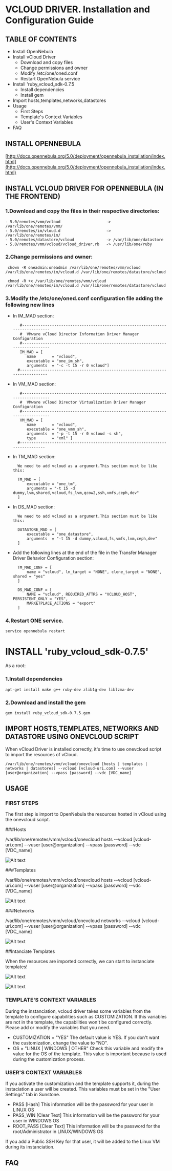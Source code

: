 # VCLOUD DRIVER. Installation and Configuration Guide

## TABLE OF CONTENTS

* Install OpenNebula
* Install vCloud Driver
    * Download and copy files
    * Change permissions and owner
    * Modify /etc/one/oned.conf
    * Restart OpenNebula service
* Install 'ruby_vcloud_sdk-0.7.5
    * Install dependencies
    * Install gem
* Import hosts,templates,networks,datastores
* Usage
    * First Steps
    * Template's Context Variables
    * User's Context Variables
* FAQ

## INSTALL OPENNEBULA

[http://docs.opennebula.org/5.0/deployment/opennebula_installation/index.html](http://docs.opennebula.org/5.0/deployment/opennebula_installation/index.html)


## INSTALL VCLOUD DRIVER FOR OPENNEBULA (IN THE FRONTEND)

### 1.Download and copy the files in their respective directories:

    - 5.0/remotes/vmm/vcloud 				  	-> /var/lib/one/remotes/vmm/
    - 5.0/remotes/im/vloud.d 					-> /var/lib/one/remotes/im/
    - 5.0/remotes/datastore/vcloud 				-> /var/lib/one/datastore
    - 5.0/remotes/vmm/vcloud/vcloud_driver.rb 	-> /usr/lib/one/ruby

### 2.Change permissions and owner:

 	 chown -R oneadmin:oneadmin /var/lib/one/remotes/vmm/vcloud /var/lib/one/remotes/im/vcloud.d /var/lib/one/remotes/datastore/vcloud

 	 chmod -R +x /var/lib/one/remotes/vmm/vcloud /var/lib/one/remotes/im/vcloud.d /var/lib/one/remotes/datastore/vcloud

### 3.Modify the /etc/one/oned.conf configuration file adding the following new lines

* In IM_MAD section:
  
  		 #-------------------------------------------------------------------------------
   		 #  VMware vCloud Director Information Driver Manager Configuration
  		 #-------------------------------------------------------------------------------
		 IM_MAD = [
      		name       = "vcloud",
      		executable = "one_im_sh",
      		arguments  = "-c -t 15 -r 0 vcloud"]
   		#-------------------------------------------------------------------------------

* In VM_MAD section:

   		 #-------------------------------------------------------------------------------
    	 #  VMware vCloud Director Virtualization Driver Manager Configuration
    	 #-------------------------------------------------------------------------------
     	 VM_MAD = [
    		name       = "vcloud",
    		executable = "one_vmm_sh",
    		arguments  = "-p -t 15 -r 0 vcloud -s sh",
    		type       = "xml" ]
		#------------------------------------------------------------------------------

* In TM_MAD section:

		We need to add vcloud as a argument.This section must be like this:
    
    	TM_MAD = [
    		executable = "one_tm",
    		arguments = "-t 15 -d dummy,lvm,shared,vcloud,fs_lvm,qcow2,ssh,vmfs,ceph,dev"
		]

* In DS_MAD section:

		We need to add vcloud as a argument.This section must be like this:
    
   		DATASTORE_MAD = [
    		executable = "one_datastore",
    		arguments  = "-t 15 -d dummy,vcloud,fs,vmfs,lvm,ceph,dev"
		]
    

* Add the following lines at the end of the file in the Transfer Manager Driver Behavior Configuration section:

    	TM_MAD_CONF = [
    		name = "vcloud", ln_target = "NONE", clone_target = "NONE", shared = "yes"
		]

		DS_MAD_CONF = [
    		NAME = "vcloud", REQUIRED_ATTRS = "VCLOUD_HOST", PERSISTENT_ONLY = "YES",
    		MARKETPLACE_ACTIONS = "export"
		] 

### 4.Restart ONE service.

 	service opennebula restart

# INSTALL 'ruby_vcloud_sdk-0.7.5'

As a root:

### 1.Install dependencies

	apt-get install make g++ ruby-dev zlib1g-dev liblzma-dev 

### 2.Download and install the gem

	gem install ruby_vcloud_sdk-0.7.5.gem


## IMPORT HOSTS,TEMPLATES, NETWORKS AND DATASTORE USING ONEVCLOUD SCRIPT

When vCloud Driver is installed correctly, it's time to use onevcloud script to import the resources of vCloud.

	/var/lib/one/remotes/vmm/vcloud/onevcloud [hosts | templates | networks | datastores] --vcloud [vcloud-uri.com] --vuser [user@organization] --vpass [password] --vdc [VDC_name]

## USAGE

### FIRST STEPS

The first step is import to OpenNebula the resources hosted in vCloud using the onevcloud script.

###Hosts

  /var/lib/one/remotes/vmm/vcloud/onevcloud hosts --vcloud [vcloud-uri.com] --vuser [user@organization] --vpass [password] --vdc [VDC_name]

![Alt text](picts/vcloud_host.png)

###Templates

  /var/lib/one/remotes/vmm/vcloud/onevcloud hosts --vcloud [vcloud-uri.com] --vuser [user@organization] --vpass [password] --vdc [VDC_name]

![Alt text](picts/vcloud_templates.png)

###Networks

  /var/lib/one/remotes/vmm/vcloud/onevcloud networks --vcloud [vcloud-uri.com] --vuser [user@organization] --vpass [password] --vdc [VDC_name]

![Alt text](picts/vcloud_networks.png)

##Intanciate Templates

  When the resources are imported correctly, we can start to instanciate templates!

![Alt text](picts/vcloud_vm.png)

![Alt text](picts/vcloud_vm2.png)

### TEMPLATE'S CONTEXT VARIABLES

During the instanciation, vcloud driver takes some variables from the template to configure capabilities such as CUSTOMIZATION. If this variables are not in the template, the capabilities won't be configured correctly. Please add or modify the variables that you need.

* CUSTOMIZATION = "YES" The default value is YES. If you don't want the customization, change the value to "NO".
* OS = "LINUX | WINDOWS | OTHER" Check this variable and modify the value for the OS of the template. This value is important because is used during the customization process.

### USER'S CONTEXT VARIABLES

If you activate the customization and the template supports it, during the instaciation a user will be created. This variables must be set in the "User Settings" tab in Sunstone.

* PASS      [Hash]        This information will be the password for your user in LINUX OS      
* PASS_WIN  [Clear Text]  This information will be the password for your user in WINDOWS OS   
* ROOT_PASS [Clear Text]  This information will be the password for the root/Administrator in LINUX/WINDOWS OS

If you add a Public SSH Key for that user, it will be added to the Linux VM during its instanciation.

## FAQ
